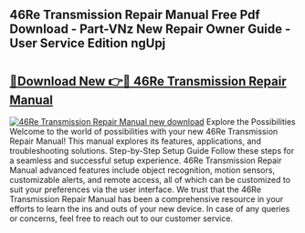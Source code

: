 ## 46Re Transmission Repair Manual Free Pdf Download - Part-VNz New Repair Owner Guide - User Service Edition ngUpj

# <h2><a href="http://bc12058.oget.top/?id=46Re+Transmission+Repair+Manual">🔗Download New 👉🔴 46Re Transmission Repair Manual</a></h2>

[![46Re Transmission Repair Manual new download](https://i.imgur.com/5g1atiW.png)](http://bc12058.oget.top/?id=46Re+Transmission+Repair+Manual)
Explore the Possibilities Welcome to the world of possibilities with your new 46Re Transmission Repair Manual! This manual explores its features, applications, and troubleshooting solutions. Step-by-Step Setup Guide Follow these steps for a seamless and successful setup experience. 46Re Transmission Repair Manual advanced features include object recognition, motion sensors, customizable alerts, and remote access, all of which can be customized to suit your preferences via the user interface. We trust that the 46Re Transmission Repair Manual has been a comprehensive resource in your efforts to learn the ins and outs of your new device. In case of any queries or concerns, feel free to reach out to our customer service.
